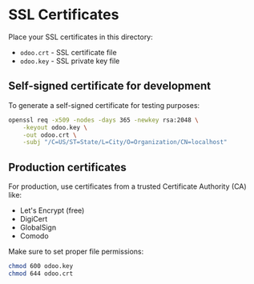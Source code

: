 # SSL Certificates

Place your SSL certificates in this directory:

- `odoo.crt` - SSL certificate file
- `odoo.key` - SSL private key file

## Self-signed certificate for development

To generate a self-signed certificate for testing purposes:

```bash
openssl req -x509 -nodes -days 365 -newkey rsa:2048 \
    -keyout odoo.key \
    -out odoo.crt \
    -subj "/C=US/ST=State/L=City/O=Organization/CN=localhost"
```

## Production certificates

For production, use certificates from a trusted Certificate Authority (CA) like:
- Let's Encrypt (free)
- DigiCert
- GlobalSign
- Comodo

Make sure to set proper file permissions:
```bash
chmod 600 odoo.key
chmod 644 odoo.crt
```